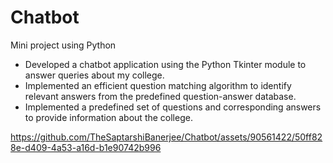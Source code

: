 # Chatbot
Mini project using Python

- Developed a chatbot application using the Python Tkinter module to answer queries about my college.
- Implemented an efficient question matching algorithm to identify relevant answers from the predefined question-answer database.
- Implemented a predefined set of questions and corresponding answers to provide information about the college.


https://github.com/TheSaptarshiBanerjee/Chatbot/assets/90561422/50ff828e-d409-4a53-a16d-b1e90742b996

